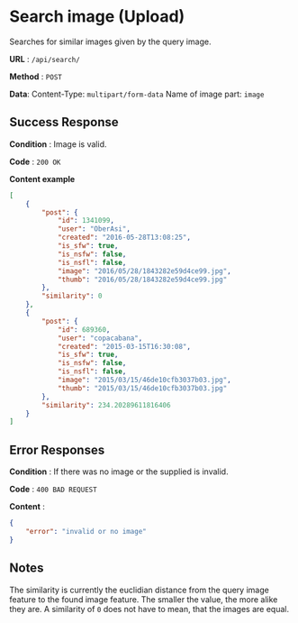 # Search image (Upload)

Searches for similar images given by the query image.

**URL** : `/api/search/`

**Method** : `POST`

**Data**:
Content-Type: `multipart/form-data`
Name of image part: `image`

## Success Response

**Condition** : Image is valid.

**Code** : `200 OK`

**Content example**
```json
[
    {
        "post": {
            "id": 1341099,
            "user": "OberAsi",
            "created": "2016-05-28T13:08:25",
            "is_sfw": true,
            "is_nsfw": false,
            "is_nsfl": false,
            "image": "2016/05/28/1843282e59d4ce99.jpg",
            "thumb": "2016/05/28/1843282e59d4ce99.jpg"
        },
        "similarity": 0
    },
    {
        "post": {
            "id": 689360,
            "user": "copacabana",
            "created": "2015-03-15T16:30:08",
            "is_sfw": true,
            "is_nsfw": false,
            "is_nsfl": false,
            "image": "2015/03/15/46de10cfb3037b03.jpg",
            "thumb": "2015/03/15/46de10cfb3037b03.jpg"
        },
        "similarity": 234.20289611816406
    }
]
```

## Error Responses

**Condition** : If there was no image or the supplied is invalid.

**Code** : `400 BAD REQUEST`

**Content** :
```json
{
    "error": "invalid or no image"
}
```
## Notes

The similarity is currently the euclidian distance from the query image feature to the found image feature.
The smaller the value, the more alike they are. A similarity of `0` does not have to mean, that the images
are equal.
